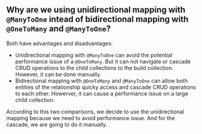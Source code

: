## Why are we using unidirectional mapping with `@ManyToOne` intead of bidirectional mapping with `@OneToMany` and `@ManyToOne`?
Both have advantages and disadvantages:
- Unidirectional mapping with `@ManyToOne` can avoid the potential performance issue of a `@OneToMany`. But it can not navigate or cascade CRUD operations to the child collections to the build collection. However, it can be done manually.
- Bidirectional mapping with `@OneToMany` and `@ManyToOne` can allow both entities  of the relationship quicky access and cascade CRUD operations to each other. Howerver, it can cause a performance issue on a large child collection.

According to this two comparisons, we decide to use the unidirectional mapping because we need to avoid performance issue. And for the cascade, we are going to do it manually.